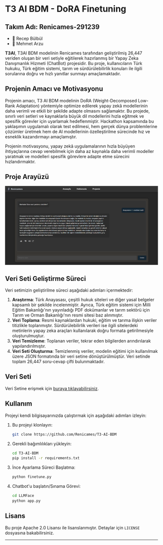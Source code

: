 # T3 AI BDM - DoRA Finetuning

## Takım Adı: Renicames-291239
- 👤 Recep Bülbül
- 👤 Mehmet Arzu

**T3AI**, T3AI BDM modelinin Renicames tarafından geliştirilmiş 26,447 veriden oluşan bir veri setiyle eğitilerek hazırlanmış bir Yapay Zeka Danışmanlık Hizmeti (ChatBot) projesidir. Bu proje, kullanıcıların Türk hukuku, Türk eğitim sistemi, tarım ve sürdürülebilirlik konuları ile ilgili sorularına doğru ve hızlı yanıtlar sunmayı amaçlamaktadır.

## Projenin Amacı ve Motivasyonu

Projenin amacı, T3 AI BDM modelinin DoRA (Weight-Decomposed Low-Rank Adaptation) yöntemiyle optimize edilerek yapay zekâ modellerinin daha verimli ve etkili bir şekilde adapte olmasını sağlamaktır. Bu projede, sınırlı veri setleri ve kaynaklarla büyük dil modellerini hızla eğitmek ve spesifik görevler için uyarlamak hedeflenmiştir. Hackathon kapsamında bu yaklaşımın uygulamalı olarak test edilmesi, hem gerçek dünya problemlerine çözümler üretmek hem de AI modellerinin özelleştirilme sürecinde hız ve esneklik kazandırmayı amaçlamıştır.

Projenin motivasyonu, yapay zekâ uygulamalarının hızla büyüyen ihtiyaçlarına cevap verebilmek için daha az kaynakla daha verimli modeller yaratmak ve modelleri spesifik görevlere adapte etme sürecini hızlandırmaktır.


## Proje Arayüzü 
![image](https://github.com/recepbulbul/Veri_Bilimi_Dersi/blob/main/Ads%C4%B1z.png)


## Veri Seti Geliştirme Süreci

Veri setimizin geliştirilme süreci aşağıdaki adımları içermektedir:

1. **Araştırma**: Türk Anayasası, çeşitli hukuk siteleri ve diğer yasal belgeler kapsamlı bir şekilde incelenmiştir. Ayrıca, Türk eğitim sistemi için Milli Eğitim Bakanlığı'nın yayınladığı PDF dokümanlar ve tarım sektörü için Tarım ve Orman Bakanlığı'nın resmi sitesi baz alınmıştır.
2. **Veri Toplama**: Resmi kaynaklardan hukuki, eğitim ve tarıma ilişkin veriler titizlikle toplanmıştır. Sürdürülebilirlik verileri ise ilgili sitelerdeki metinlerin yapay zeka araçları kullanılarak doğru formata getirilmesiyle oluşturulmuştur.
3. **Veri Temizleme**: Toplanan veriler, tekrar eden bilgilerden arındırılarak yapılandırılmıştır.
4. **Veri Seti Oluşturma**: Temizlenmiş veriler, modelin eğitimi için kullanılmak üzere JSON formatında bir veri setine dönüştürülmüştür. Veri setinde toplam 26,447 soru-cevap çifti bulunmaktadır.

## Veri Seti
Veri Setine erişmek için [buraya tıklayabilirsiniz](https://huggingface.co/datasets/Renicames/turkish-law-chatbot).


## Kullanım

Projeyi kendi bilgisayarınızda çalıştırmak için aşağıdaki adımları izleyin:

1. Bu projeyi klonlayın:
   ```sh
   git clone https://github.com/Renicames/T3-AI-BDM
   ```

2. Gerekli bağımlılıkları yükleyin:
   ```sh
   cd T3-AI-BDM
   pip install -r requirements.txt
   ```

3. İnce Ayarlama Süreci Başlatma:
   ```sh
   python finetune.py
   ```

4. Chatbot'u başlatın/Sınama Görevi:
   ```sh
   cd LLMFace
   python app.py
   ```

## Lisans

Bu proje Apache 2.0 Lisansı ile lisanslanmıştır. Detaylar için `LICENSE` dosyasına bakabilirsiniz.

---


